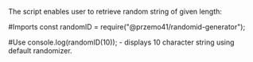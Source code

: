 The script enables user to retrieve random string of given length:

#Imports
const randomID = require("@przemo41/randomid-generator");

#Use
console.log(randomID(10)); - displays 10 character string using default randomizer.
